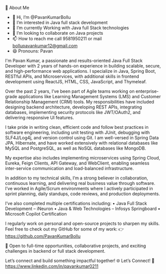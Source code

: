🚀 About Me
- 👋 Hi, I’m @PavanKumarBollu
- 👀 I’m interested in Java full stack development
- 🌱 I’m currently Working with Java full Stack technologies
- 💞️ I’m looking to collaborate on Java projects
- 📫 How to reach me call 9581950211 or mail bollupavankumar12@gmail.com
- 😄 Pronouns: Pavan  

I'm Pavan Kumar, a passionate and results-oriented Java Full Stack Developer with 2 years of hands-on experience in building scalable, secure, and high-performance web applications. I specialize in Java, Spring Boot, RESTful APIs, and Microservices, with additional skills in frontend development using ReactJS, HTML, CSS, JavaScript, and Thymeleaf.

Over the past 2 years, I’ve been part of Agile teams working on enterprise-grade applications like Learning Management Systems (LMS) and Customer Relationship Management (CRM) tools. My responsibilities have included designing backend architecture, developing REST APIs, integrating databases, implementing security protocols like JWT/OAuth2, and delivering responsive UI features.

I take pride in writing clean, efficient code and follow best practices in software engineering, including unit testing with JUnit, debugging with SLF4J/Log4j, and version control using Git. I am well-versed in Spring Data JPA, Hibernate, and have worked extensively with relational databases like MySQL and PostgreSQL, as well as NoSQL databases like MongoDB.

My expertise also includes implementing microservices using Spring Cloud, Eureka, Feign Clients, API Gateway, and WebClient, enabling seamless inter-service communication and load-balanced infrastructure.

In addition to my technical skills, I’m a strong believer in collaboration, continuous learning, and delivering real business value through software. I’ve worked in Agile/Scrum environments where I actively participated in sprint planning, daily standups, code reviews, and production deployments.

I’ve also completed multiple certifications including:
• Java Full Stack Development – iNeuron
• Java & Web Technologies – Infosys Springboard
• Microsoft Copilot Certification

I regularly work on personal and open-source projects to sharpen my skills. Feel free to check out my GitHub for some of my work:
👉 https://github.com/PavanKumarBollu

📌 Open to full-time opportunities, collaborative projects, and exciting challenges in backend or full stack development.

Let’s connect and build something impactful together!
🌐 Let’s Connect!
🔗 https://www.linkedin.com/in/pavankumar0211

